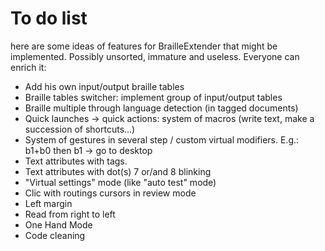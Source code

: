 # To do list
here are some ideas of features for BrailleExtender that might be implemented. Possibly unsorted, immature and useless. Everyone can enrich it:

- Add his own input/output braille tables
- Braille tables switcher: implement group of input/output tables
- Braille multiple through language detection (in tagged documents)
- Quick launches -> quick actions: system of macros (write text, make a succession of shortcuts...)
- System of gestures in several step / custom virtual  modifiers. E.g.: b1+b0 then b1 -> go to desktop
- Text attributes with tags.
- Text attributes with dot(s) 7 or/and 8 blinking
- "Virtual settings" mode (like "auto test" mode)
- Clic with routings cursors in review mode
- Left margin
- Read from right to left
- One Hand Mode
- Code cleaning
